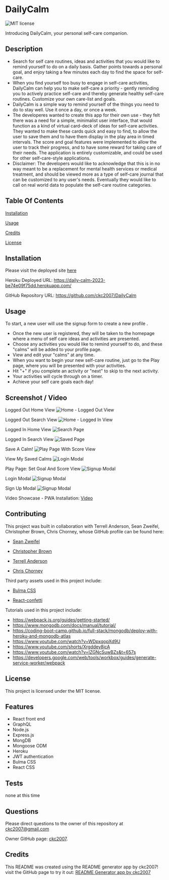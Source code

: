 # DailyCalm

![MIT license](https://img.shields.io/badge/license-MIT-blue.svg)

Introducing DailyCalm, your personal self-care companion.

## Description

- Search for self care routines, ideas and activities that you would like to remind yourself to do on a daily basis. Gather points towards a personal goal, and enjoy taking a few minutes each day to find the space for self-care.
- When you find yourself too busy to engage in self-care activities, DailyCalm can help you to make self-care a priority - gently reminding you to actively practice self-care and thereby generate healthy self-care routines. Customize your own care-list and goals.
- DailyCalm is a simple way to remind yourself of the things you need to do to stay well. Use it once a day, or once a week.
- The developeres wanted to create this app for their own use - they felt there was a need for a simple, minimalist user interface, that would function as a kind of virtual card-deck of ideas for self-care activities. They wanted to make these cards quick and easy to find, to allow the user to save them and to have them display in the play area in timed intervals. The score and goal features were implemented to allow the user to track their progress, and to have some reward for taking care of their needs. The application is entirely customizable, and could be used for other self-care-style applications.
- Disclaimer: The developers would like to acknowledge that this is in no way meant to be a replacement for mental health services or medical treatment, and should be viewed more as a type of self-care journal that can be customized to any user's needs. Eventually they would like to call on real world data to populate the self-care routine categories.

## Table Of Contents

[Installation](#installation)

[Usage](#usage)

[Credits](#credits)

[License](#license)

## Installation

Please visit the deployed site [here](https://daily-calm-2023-be74e09f75dd.herokuapp.com/)

Heroku Deployed URL: https://daily-calm-2023-be74e09f75dd.herokuapp.com/

GitHub Repository URL: https://github.com/ckc2007/DailyCalm

## Usage

To start, a new user will use the signup form to create a new profile .

- Once the new user is registered, they will be taken to the homepage where a menu of self care ideas and activities are presented.
- Choose any activities you would like to remind yourself to do, and these "calms" will be added to your profile page.
- View and edit your "calms" at any time.
- When you want to begin your new self-care routine, just go to the Play page, where you will be presented with your activities.
- Hit "+" if you complete an activity or "next" to skip to the next activity.
- Your activities will cycle through on a timer.
- Achieve your self care goals each day!

## Screenshot / Video

Logged Out Home View
![Home - Logged Out View](./assets/images/Screen%20Shot%202023-08-06%20at%2011.54.02%20PM.png)

Logged Out Search View
![Home - Logged In View](./assets/images/Screen%20Shot%202023-08-06%20at%2011.54.12%20PM.png)

Logged In Home View
![Search Page](./assets/images/Screen%20Shot%202023-08-06%20at%2011.54.35%20PM.png)

Logged In Search View
![Saved Page](./assets/images/Screen%20Shot%202023-08-06%20at%2011.54.47%20PM.png)

Save A Calm!
![Play Page With Score View](./assets/images/Screen%20Shot%202023-08-06%20at%2011.55.00%20PM.png)

View My Saved Calms
![Login Modal](./assets/images/Screen%20Shot%202023-08-06%20at%2011.55.09%20PM.png)

Play Page: Set Goal And Score View
![Signup Modal](./assets/images/Screen%20Shot%202023-08-06%20at%204.55.30%20PM.png)

Login Modal
![Signup Modal](./assets/images/Screen%20Shot%202023-08-06%20at%2011.54.20%20PM.png)

Sign Up Modal
![Signup Modal](./assets/images/Screen%20Shot%202023-08-06%20at%2011.54.25%20PM.png)

Video Showcase - PWA Installation:
[Video](https://watch.screencastify.com/v/wTFSgO6lq53WJarsxJ69)

## Contributing

This project was built in collaboration with Terrell Anderson, Sean Zweifel, Christopher Brown, Chris Chorney,
whose GitHub profile can be found here:

- [Sean Zweifel](https://github.com/spzweifel)

- [Christopher Brown](https://github.com/blaxlrose)

- [Terrell Anderson](https://github.com/Tanderson757)

- [Chris Chorney](https://github.com/ckc2007)

Third party assets used in this project include:

- [Bulma CSS](https://bulma.io/)

- [React-confetti](https://www.npmjs.com/package/react-confetti)

Tutorials used in this project include:

- https://webpack.js.org/guides/getting-started/
- https://www.mongodb.com/docs/manual/tutorial/
- https://coding-boot-camp.github.io/full-stack/mongodb/deploy-with-heroku-and-mongodb-atlas
- https://www.youtube.com/watch?v=WDpxqopXd9U
- https://www.youtube.com/shorts/Xrgddey8jcA
- https://www.youtube.com/watch?v=IZGNcSuwBZs&t=657s
- https://developers.google.com/web/tools/workbox/guides/generate-service-worker/webpack

## License

This project is licensed under the MIT license.

## Features

- React front end
- GraphQL
- Node.js
- Express.js
- MongDB
- Mongoose ODM
- Heroku
- JWT authentication
- Bulma CSS
- React CSS

## Tests

none at this time

## Questions

Please direct questions to the owner of this repository at ckc2007@gmail.com

Owner GitHub page:
[ckc2007](https://github.com/ckc2007).

## Credits

This README was created using the README generator app by ckc2007!
visit the GitHub page to try it out:
[README Generator app by ckc2007](https://github.com/ckc2007/README-Generator)
